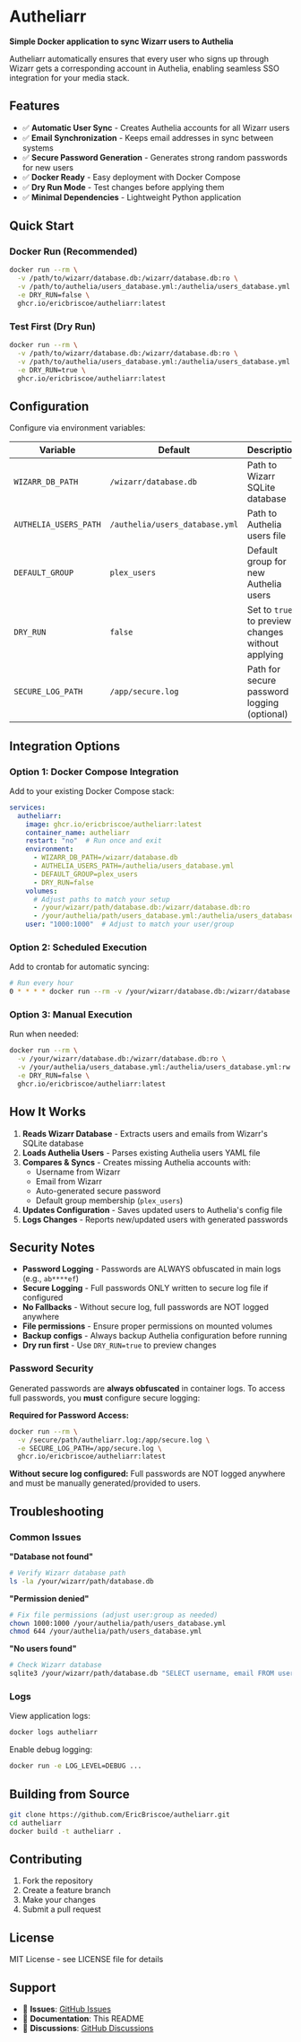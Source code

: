 # Autheliarr

**Simple Docker application to sync Wizarr users to Authelia**

Autheliarr automatically ensures that every user who signs up through Wizarr gets a corresponding account in Authelia, enabling seamless SSO integration for your media stack.

## Features

- ✅ **Automatic User Sync** - Creates Authelia accounts for all Wizarr users
- ✅ **Email Synchronization** - Keeps email addresses in sync between systems
- ✅ **Secure Password Generation** - Generates strong random passwords for new users
- ✅ **Docker Ready** - Easy deployment with Docker Compose
- ✅ **Dry Run Mode** - Test changes before applying them
- ✅ **Minimal Dependencies** - Lightweight Python application

## Quick Start

### Docker Run (Recommended)

```bash
docker run --rm \
  -v /path/to/wizarr/database.db:/wizarr/database.db:ro \
  -v /path/to/authelia/users_database.yml:/authelia/users_database.yml:rw \
  -e DRY_RUN=false \
  ghcr.io/ericbriscoe/autheliarr:latest
```

### Test First (Dry Run)

```bash
docker run --rm \
  -v /path/to/wizarr/database.db:/wizarr/database.db:ro \
  -v /path/to/authelia/users_database.yml:/authelia/users_database.yml:ro \
  -e DRY_RUN=true \
  ghcr.io/ericbriscoe/autheliarr:latest
```

## Configuration

Configure via environment variables:

| Variable | Default | Description |
|----------|---------|-------------|
| `WIZARR_DB_PATH` | `/wizarr/database.db` | Path to Wizarr SQLite database |
| `AUTHELIA_USERS_PATH` | `/authelia/users_database.yml` | Path to Authelia users file |
| `DEFAULT_GROUP` | `plex_users` | Default group for new Authelia users |
| `DRY_RUN` | `false` | Set to `true` to preview changes without applying |
| `SECURE_LOG_PATH` | `/app/secure.log` | Path for secure password logging (optional) |

## Integration Options

### Option 1: Docker Compose Integration

Add to your existing Docker Compose stack:

```yaml
services:
  autheliarr:
    image: ghcr.io/ericbriscoe/autheliarr:latest
    container_name: autheliarr
    restart: "no"  # Run once and exit
    environment:
      - WIZARR_DB_PATH=/wizarr/database.db
      - AUTHELIA_USERS_PATH=/authelia/users_database.yml
      - DEFAULT_GROUP=plex_users
      - DRY_RUN=false
    volumes:
      # Adjust paths to match your setup
      - /your/wizarr/path/database.db:/wizarr/database.db:ro
      - /your/authelia/path/users_database.yml:/authelia/users_database.yml:rw
    user: "1000:1000"  # Adjust to match your user/group
```

### Option 2: Scheduled Execution

Add to crontab for automatic syncing:

```bash
# Run every hour
0 * * * * docker run --rm -v /your/wizarr/database.db:/wizarr/database.db:ro -v /your/authelia/users_database.yml:/authelia/users_database.yml:rw ghcr.io/ericbriscoe/autheliarr:latest
```

### Option 3: Manual Execution

Run when needed:

```bash
docker run --rm \
  -v /your/wizarr/database.db:/wizarr/database.db:ro \
  -v /your/authelia/users_database.yml:/authelia/users_database.yml:rw \
  -e DRY_RUN=false \
  ghcr.io/ericbriscoe/autheliarr:latest
```

## How It Works

1. **Reads Wizarr Database** - Extracts users and emails from Wizarr's SQLite database
2. **Loads Authelia Users** - Parses existing Authelia users YAML file
3. **Compares & Syncs** - Creates missing Authelia accounts with:
   - Username from Wizarr
   - Email from Wizarr
   - Auto-generated secure password
   - Default group membership (`plex_users`)
4. **Updates Configuration** - Saves updated users to Authelia's config file
5. **Logs Changes** - Reports new/updated users with generated passwords

## Security Notes

- **Password Logging** - Passwords are ALWAYS obfuscated in main logs (e.g., `ab****ef`)
- **Secure Logging** - Full passwords ONLY written to secure log file if configured
- **No Fallbacks** - Without secure log, full passwords are NOT logged anywhere
- **File permissions** - Ensure proper permissions on mounted volumes
- **Backup configs** - Always backup Authelia configuration before running
- **Dry run first** - Use `DRY_RUN=true` to preview changes

### Password Security

Generated passwords are **always obfuscated** in container logs. To access full passwords, you **must** configure secure logging:

**Required for Password Access:**
```bash
docker run --rm \
  -v /secure/path/autheliarr.log:/app/secure.log \
  -e SECURE_LOG_PATH=/app/secure.log \
  ghcr.io/ericbriscoe/autheliarr:latest
```

**Without secure log configured:** Full passwords are NOT logged anywhere and must be manually generated/provided to users.

## Troubleshooting

### Common Issues

**"Database not found"**
```bash
# Verify Wizarr database path
ls -la /your/wizarr/path/database.db
```

**"Permission denied"**
```bash
# Fix file permissions (adjust user:group as needed)
chown 1000:1000 /your/authelia/path/users_database.yml
chmod 644 /your/authelia/path/users_database.yml
```

**"No users found"**
```bash
# Check Wizarr database
sqlite3 /your/wizarr/path/database.db "SELECT username, email FROM user;"
```

### Logs

View application logs:
```bash
docker logs autheliarr
```

Enable debug logging:
```bash
docker run -e LOG_LEVEL=DEBUG ...
```

## Building from Source

```bash
git clone https://github.com/EricBriscoe/autheliarr.git
cd autheliarr
docker build -t autheliarr .
```

## Contributing

1. Fork the repository
2. Create a feature branch
3. Make your changes
4. Submit a pull request

## License

MIT License - see LICENSE file for details

## Support

- 🐛 **Issues**: [GitHub Issues](https://github.com/EricBriscoe/autheliarr/issues)
- 📖 **Documentation**: This README
- 💬 **Discussions**: [GitHub Discussions](https://github.com/EricBriscoe/autheliarr/discussions)